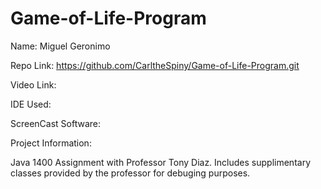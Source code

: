 # Game-of-Life-Program

Name: Miguel Geronimo

Repo Link: https://github.com/CarltheSpiny/Game-of-Life-Program.git

Video Link:

IDE Used:

ScreenCast Software:

Project Information:

Java 1400 Assignment with Professor Tony Diaz. Includes supplimentary classes provided by the professor for debuging purposes.
